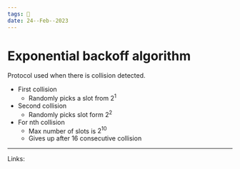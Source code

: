 ```yaml
---
tags: 🌱
date: 24--Feb--2023
---
```


# Exponential backoff algorithm

Protocol used when there is collision detected.
- First collision
    - Randomly picks a slot from $2^1$
- Second collision
    - Randomly picks slot form $2^2$
- For nth collision
    - Max number of slots is $2^{10}$
    - Gives up after 16 consecutive collision

---
Links: 